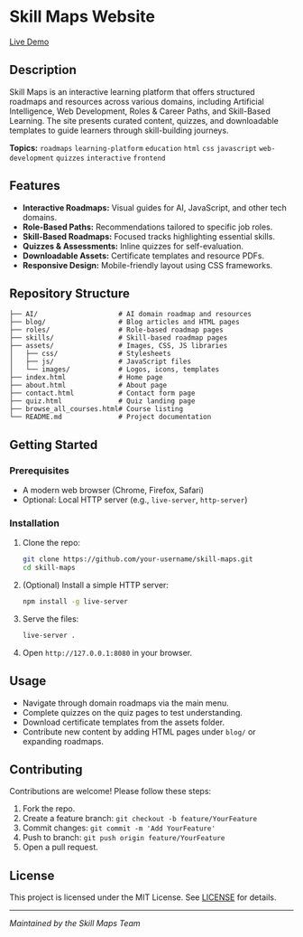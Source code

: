 # Skill Maps Website


[Live Demo](https://skill-maps.com/)

## Description

Skill Maps is an interactive learning platform that offers structured roadmaps and resources across various domains, including Artificial Intelligence, Web Development, Roles & Career Paths, and Skill-Based Learning. The site presents curated content, quizzes, and downloadable templates to guide learners through skill-building journeys.

**Topics:** `roadmaps` `learning-platform` `education` `html` `css` `javascript` `web-development` `quizzes` `interactive` `frontend`

## Features

* **Interactive Roadmaps:** Visual guides for AI, JavaScript, and other tech domains.
* **Role-Based Paths:** Recommendations tailored to specific job roles.
* **Skill-Based Roadmaps:** Focused tracks highlighting essential skills.
* **Quizzes & Assessments:** Inline quizzes for self-evaluation.
* **Downloadable Assets:** Certificate templates and resource PDFs.
* **Responsive Design:** Mobile-friendly layout using CSS frameworks.

## Repository Structure

```plaintext
├── AI/                    # AI domain roadmap and resources
├── blog/                  # Blog articles and HTML pages
├── roles/                 # Role-based roadmap pages
├── skills/                # Skill-based roadmap pages
├── assets/                # Images, CSS, JS libraries
│   ├── css/               # Stylesheets
│   ├── js/                # JavaScript files
│   └── images/            # Logos, icons, templates
├── index.html             # Home page
├── about.html             # About page
├── contact.html           # Contact form page
├── quiz.html              # Quiz landing page
├── browse_all_courses.html# Course listing
└── README.md              # Project documentation
```

## Getting Started

### Prerequisites

* A modern web browser (Chrome, Firefox, Safari)
* Optional: Local HTTP server (e.g., `live-server`, `http-server`)

### Installation

1. Clone the repo:

   ```bash
   git clone https://github.com/your-username/skill-maps.git
   cd skill-maps
   ```
2. (Optional) Install a simple HTTP server:

   ```bash
   npm install -g live-server
   ```
3. Serve the files:

   ```bash
   live-server .
   ```
4. Open `http://127.0.0.1:8080` in your browser.

## Usage

* Navigate through domain roadmaps via the main menu.
* Complete quizzes on the quiz pages to test understanding.
* Download certificate templates from the assets folder.
* Contribute new content by adding HTML pages under `blog/` or expanding roadmaps.

## Contributing

Contributions are welcome! Please follow these steps:

1. Fork the repo.
2. Create a feature branch: `git checkout -b feature/YourFeature`
3. Commit changes: `git commit -m 'Add YourFeature'`
4. Push to branch: `git push origin feature/YourFeature`
5. Open a pull request.

## License

This project is licensed under the MIT License. See [LICENSE](/LICENSE) for details.

---

*Maintained by the Skill Maps Team*
